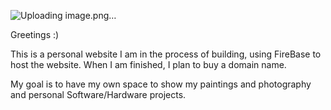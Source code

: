![Uploading image.png…]()





Greetings :) 

This is a personal website I am in the process of building, using FireBase to host the website. When I am finished, I plan to buy a domain name. 

My goal is to have my own space to show my paintings and photography and personal Software/Hardware projects. 
